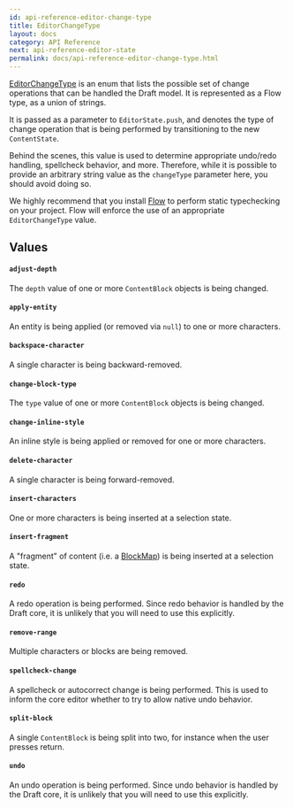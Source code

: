 ```yaml
---
id: api-reference-editor-change-type
title: EditorChangeType
layout: docs
category: API Reference
next: api-reference-editor-state
permalink: docs/api-reference-editor-change-type.html
---
```


[EditorChangeType](https://github.com/facebook/draft-js/blob/master/src/model/immutable/EditorChangeType.js)
is an enum that lists the possible set of change operations that can be handled
the Draft model. It is represented as a Flow type, as a union of strings.

It is passed as a parameter to `EditorState.push`, and denotes the type of
change operation that is being performed by transitioning to the new
`ContentState`.

Behind the scenes, this value is used to determine appropriate undo/redo
handling, spellcheck behavior, and more. Therefore, while it is possible to
provide an arbitrary string value as the `changeType` parameter here, you should
avoid doing so.

We highly recommend that you install [Flow](http://flowtype.org) to perform
static typechecking on your project. Flow will enforce the use of an appropriate
`EditorChangeType` value.

## Values

#### `adjust-depth`

The `depth` value of one or more `ContentBlock` objects is being changed.

#### `apply-entity`

An entity is being applied (or removed via `null`) to one or more characters.

#### `backspace-character`

A single character is being backward-removed.

#### `change-block-type`

The `type` value of one or more `ContentBlock` objects is being changed.

#### `change-inline-style`

An inline style is being applied or removed for one or more characters.

#### `delete-character`

A single character is being forward-removed.

#### `insert-characters`

One or more characters is being inserted at a selection state.

#### `insert-fragment`

A "fragment" of content (i.e. a
[BlockMap](https://github.com/facebook/draft-js/blob/master/src/model/immutable/BlockMap.js))
is being inserted at a selection state.

#### `redo`

A redo operation is being performed. Since redo behavior is handled by the
Draft core, it is unlikely that you will need to use this explicitly.

#### `remove-range`

Multiple characters or blocks are being removed.

#### `spellcheck-change`

A spellcheck or autocorrect change is being performed. This is used to inform
the core editor whether to try to allow native undo behavior.

#### `split-block`

A single `ContentBlock` is being split into two, for instance when the user
presses return.

#### `undo`

An undo operation is being performed. Since undo behavior is handled by the
Draft core, it is unlikely that you will need to use this explicitly.

